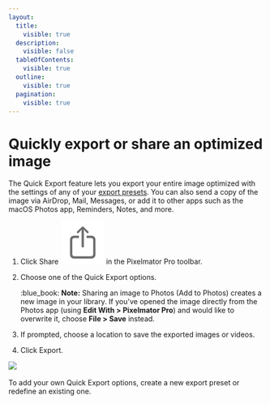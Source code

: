 ```yaml
---
layout:
  title:
    visible: true
  description:
    visible: false
  tableOfContents:
    visible: true
  outline:
    visible: true
  pagination:
    visible: true
---
```


# Quickly export or share an optimized image

The Quick Export feature lets you export your entire image optimized with the settings of any of your [export presets](export-presets.md). You can also send a copy of the image via AirDrop, Mail, Messages, or add it to other apps such as the macOS Photos app, Reminders, Notes, and more.

1. Click Share <img src="../.gitbook/assets/Export.png" alt="" data-size="line"> in the Pixelmator Pro toolbar.
2.  Choose one of the Quick Export options.

    :blue\_book: **Note:** Sharing an image to Photos (Add to Photos) creates a new image in your library. If you've opened the image directly from the Photos app (using **Edit With > Pixelmator Pro**) and would like to overwrite it, choose **File > Save** instead.
3. If prompted, choose a location to save the exported images or videos.
4. Click Export.

![](https://help.pixelmator.com/pixelmator-pro/3.5/assets/English/1652964088000.jpeg)

To add your own Quick Export options, create a new export preset or redefine an existing one.
